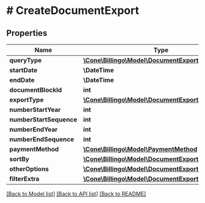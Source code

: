 # # CreateDocumentExport

## Properties

Name | Type | Description | Notes
------------ | ------------- | ------------- | -------------
**queryType** | [**\Cone\Billingo\Model\DocumentExportQueryType**](DocumentExportQueryType.md) |  |
**startDate** | **\DateTime** |  |
**endDate** | **\DateTime** |  |
**documentBlockId** | **int** |  | [optional]
**exportType** | [**\Cone\Billingo\Model\DocumentExportType**](DocumentExportType.md) |  |
**numberStartYear** | **int** |  | [optional]
**numberStartSequence** | **int** |  | [optional]
**numberEndYear** | **int** |  | [optional]
**numberEndSequence** | **int** |  | [optional]
**paymentMethod** | [**\Cone\Billingo\Model\PaymentMethod**](PaymentMethod.md) |  | [optional]
**sortBy** | [**\Cone\Billingo\Model\DocumentExportSortBy**](DocumentExportSortBy.md) |  | [optional]
**otherOptions** | [**\Cone\Billingo\Model\DocumentExportOtherOptions**](DocumentExportOtherOptions.md) |  | [optional]
**filterExtra** | [**\Cone\Billingo\Model\DocumentExportFilterExtra**](DocumentExportFilterExtra.md) |  | [optional]

[[Back to Model list]](../../README.md#models) [[Back to API list]](../../README.md#endpoints) [[Back to README]](../../README.md)
